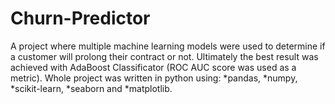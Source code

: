 # Churn-Predictor
A project where multiple machine learning models were used to determine if a customer will prolong their contract or not. Ultimately the best result was achieved with AdaBoost Classificator (ROC AUC score was used as a metric).
Whole project was written in python using: *pandas, *numpy, *scikit-learn, *seaborn and *matplotlib.
